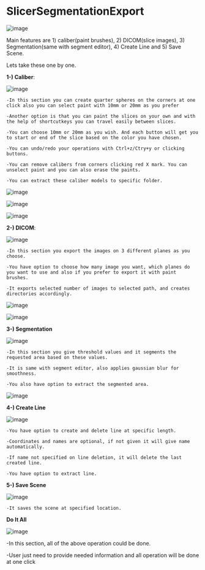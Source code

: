 # SlicerSegmentationExport
![image](https://github.com/user-attachments/assets/11b79ec9-867b-4a7f-b169-f1a94029fe23)

Main features are 1) caliber(paint brushes), 2) DICOM(slice images), 3) Segmentation(same with segment editor), 4) Create Line and 5) Save Scene.

Lets take these one by one.

**1-) Caliber**:

![image](https://github.com/user-attachments/assets/067bda2d-8332-4ece-9e2f-2578a4be4c6b)


    -In this section you can create quarter spheres on the corners at one click also you can select paint with 10mm or 20mm as you prefer
  
    -Another option is that you can paint the slices on your own and with the help of shortcutkeys you can travel easily between slices.
  
    -You can choose 10mm or 20mm as you wish. And each button will get you to start or end of the slice based on the color you have chosen.
  
    -You can undo/redo your operations with Ctrl+z/Ctry+y or clicking buttons.
  
    -You can remove calibers from corners clicking red X mark. You can unselect paint and you can also erase the paints.
  
    -You can extract these caliber models to specific folder.

  
![image](https://github.com/user-attachments/assets/a15c5e7c-46fd-441a-b5ba-97df4f1d2f06)
  


![image](https://github.com/user-attachments/assets/3886cc6f-16bd-4213-95f6-6439cf03ce60)
  


![image](https://github.com/user-attachments/assets/2f835b61-8915-414e-81ef-56dbea46e2f0)
  

  **2-) DICOM**:
  
![image](https://github.com/user-attachments/assets/4157ea4b-4712-40e1-adc0-792c266d9305)
  
    -In this section you export the images on 3 different planes as you choose.
    
    -You have option to choose how many image you want, which planes do you want to use and also if you prefer to export it with paint brushes.
    
    -It exports selected number of images to selected path, and creates directories accordingly.
    
![image](https://github.com/user-attachments/assets/a2b1daf7-e855-447a-9c7e-91ef6bfddab8)

![image](https://github.com/user-attachments/assets/fd948cb4-098e-4d5d-befb-19c0b591134f)
    

**3-) Segmentation**

![image](https://github.com/user-attachments/assets/5d91d35e-3190-42bd-adc8-9c97f6390e58)
    

    -In this section you give threshold values and it segments the requested area based on these values.
  
    -It is same with segment editor, also applies gaussian blur for smoothness.
  
    -You also have option to extract the segmented area.
  
  ![image](https://github.com/user-attachments/assets/4d01c0c1-38a1-4cdd-8b66-76c87abb337b)
  

**4-) Create Line**

![image](https://github.com/user-attachments/assets/4fd36793-b13a-4b54-abf0-a8378732dd65)
  
    -You have option to create and delete line at specific length.
  
    -Coordinates and names are optional, if not given it will give name automatically.
  
    -If name not specified on line deletion, it will delete the last created line.
  
    -You have option to extract line.
  
**5-) Save Scene**

![image](https://github.com/user-attachments/assets/f4591aa3-6e7d-4a13-a2f1-472a628beeda)

    -It saves the scene at specified location.

  **Do It All**
  
![image](https://github.com/user-attachments/assets/6444dc64-9192-4b6c-9853-130e9114c1d9)

  -In this section, all of the above operation could be done.
  
  -User just need to provide needed information and all operation will be done at one click 
  

